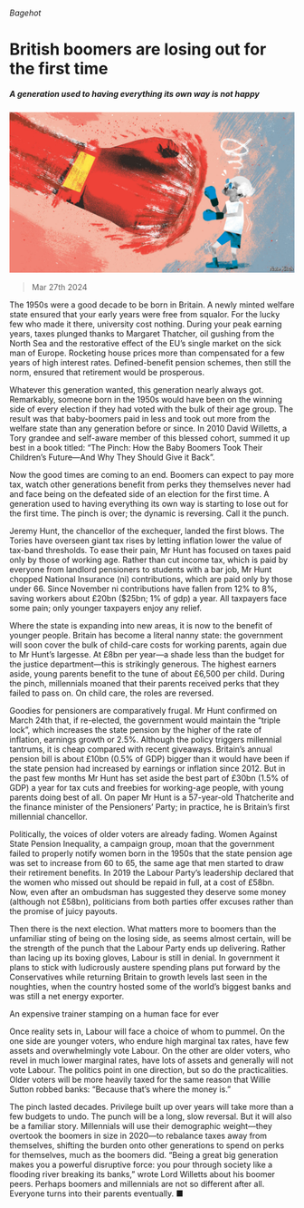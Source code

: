 ###### Bagehot

# British boomers are losing out for the first time 

##### A generation used to having everything its own way is not happy 

![image](images/20240330_BRD000.jpg) 

> Mar 27th 2024 

The 1950s were a good decade to be born in Britain. A newly minted welfare state ensured that your early years were free from squalor. For the lucky few who made it there, university cost nothing. During your peak earning years, taxes plunged thanks to Margaret Thatcher, oil gushing from the North Sea and the restorative effect of the EU’s single market on the sick man of Europe. Rocketing house prices more than compensated for a few years of high interest rates. Defined-benefit pension schemes, then still the norm, ensured that retirement would be prosperous. 

Whatever this generation wanted, this generation nearly always got. Remarkably, someone born in the 1950s would have been on the winning side of every election if they had voted with the bulk of their age group. The result was that baby-boomers paid in less and took out more from the welfare state than any generation before or since. In 2010 David Willetts, a Tory grandee and self-aware member of this blessed cohort, summed it up best in a book titled: “The Pinch: How the Baby Boomers Took Their Children’s Future—And Why They Should Give it Back”.

Now the good times are coming to an end. Boomers can expect to pay more tax, watch other generations benefit from perks they themselves never had and face being on the defeated side of an election for the first time. A generation used to having everything its own way is starting to lose out for the first time. The pinch is over; the dynamic is reversing. Call it the punch. 

Jeremy Hunt, the chancellor of the exchequer, landed the first blows. The Tories have overseen giant tax rises by letting inflation lower the value of tax-band thresholds. To ease their pain, Mr Hunt has focused on taxes paid only by those of working age. Rather than cut income tax, which is paid by everyone from landlord pensioners to students with a bar job, Mr Hunt chopped National Insurance (ni) contributions, which are paid only by those under 66. Since November ni contributions have fallen from 12% to 8%, saving workers about £20bn ($25bn; 1% of gdp) a year. All taxpayers face some pain; only younger taxpayers enjoy any relief.

Where the state is expanding into new areas, it is now to the benefit of younger people. Britain has become a literal nanny state: the government will soon cover the bulk of child-care costs for working parents, again due to Mr Hunt’s largesse. At £8bn per year—a shade less than the budget for the justice department—this is strikingly generous. The highest earners aside, young parents benefit to the tune of about £6,500 per child. During the pinch, millennials moaned that their parents received perks that they failed to pass on. On child care, the roles are reversed. 

Goodies for pensioners are comparatively frugal. Mr Hunt confirmed on March 24th that, if re-elected, the government would maintain the “triple lock”, which increases the state pension by the higher of the rate of inflation, earnings growth or 2.5%. Although the policy triggers millennial tantrums, it is cheap compared with recent giveaways. Britain’s annual pension bill is about £10bn (0.5% of GDP) bigger than it would have been if the state pension had increased by earnings or inflation since 2012. But in the past few months Mr Hunt has set aside the best part of £30bn (1.5% of GDP) a year for tax cuts and freebies for working-age people, with young parents doing best of all. On paper Mr Hunt is a 57-year-old Thatcherite and the finance minister of the Pensioners’ Party; in practice, he is Britain’s first millennial chancellor.

Politically, the voices of older voters are already fading. Women Against State Pension Inequality, a campaign group, moan that the government failed to properly notify women born in the 1950s that the state pension age was set to increase from 60 to 65, the same age that men started to draw their retirement benefits. In 2019 the Labour Party’s leadership declared that the women who missed out should be repaid in full, at a cost of £58bn. Now, even after an ombudsman has suggested they deserve some money (although not £58bn), politicians from both parties offer excuses rather than the promise of juicy payouts.

Then there is the next election. What matters more to boomers than the unfamiliar sting of being on the losing side, as seems almost certain, will be the strength of the punch that the Labour Party ends up delivering. Rather than lacing up its boxing gloves, Labour is still in denial. In government it plans to stick with ludicrously austere spending plans put forward by the Conservatives while returning Britain to growth levels last seen in the noughties, when the country hosted some of the world’s biggest banks and was still a net energy exporter.

An expensive trainer stamping on a human face for ever 

Once reality sets in, Labour will face a choice of whom to pummel. On the one side are younger voters, who endure high marginal tax rates, have few assets and overwhelmingly vote Labour. On the other are older voters, who revel in much lower marginal rates, have lots of assets and generally will not vote Labour. The politics point in one direction, but so do the practicalities. Older voters will be more heavily taxed for the same reason that Willie Sutton robbed banks: “Because that’s where the money is.”

The pinch lasted decades. Privilege built up over years will take more than a few budgets to undo. The punch will be a long, slow reversal. But it will also be a familiar story. Millennials will use their demographic weight—they overtook the boomers in size in 2020—to rebalance taxes away from themselves, shifting the burden onto other generations to spend on perks for themselves, much as the boomers did. “Being a great big generation makes you a powerful disruptive force: you pour through society like a flooding river breaking its banks,” wrote Lord Willetts about his boomer peers. Perhaps boomers and millennials are not so different after all. Everyone turns into their parents eventually. ■







